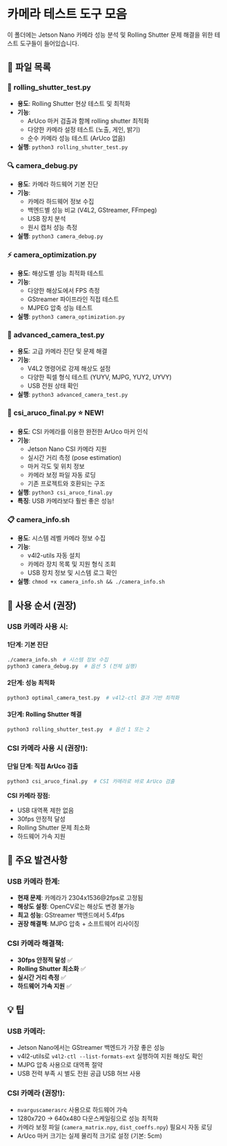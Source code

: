 # 카메라 테스트 도구 모음

이 폴더에는 Jetson Nano 카메라 성능 분석 및 Rolling Shutter 문제 해결을 위한 테스트 도구들이 들어있습니다.

## 📁 파일 목록

### 🔧 **rolling_shutter_test.py**
- **용도**: Rolling Shutter 현상 테스트 및 최적화
- **기능**: 
  - ArUco 마커 검출과 함께 rolling shutter 최적화
  - 다양한 카메라 설정 테스트 (노출, 게인, 밝기)
  - 순수 카메라 성능 테스트 (ArUco 없음)
- **실행**: `python3 rolling_shutter_test.py`

### 🔍 **camera_debug.py**
- **용도**: 카메라 하드웨어 기본 진단
- **기능**:
  - 카메라 하드웨어 정보 수집
  - 백엔드별 성능 비교 (V4L2, GStreamer, FFmpeg)
  - USB 장치 분석
  - 원시 캡처 성능 측정
- **실행**: `python3 camera_debug.py`

### ⚡ **camera_optimization.py**
- **용도**: 해상도별 성능 최적화 테스트
- **기능**:
  - 다양한 해상도에서 FPS 측정
  - GStreamer 파이프라인 직접 테스트
  - MJPEG 압축 성능 테스트
- **실행**: `python3 camera_optimization.py`

### 🏥 **advanced_camera_test.py**
- **용도**: 고급 카메라 진단 및 문제 해결
- **기능**:
  - V4L2 명령어로 강제 해상도 설정
  - 다양한 픽셀 형식 테스트 (YUYV, MJPG, YUY2, UYVY)
  - USB 전원 상태 확인
- **실행**: `python3 advanced_camera_test.py`

### 🚀 **csi_aruco_final.py** ⭐ **NEW!**
- **용도**: CSI 카메라를 이용한 완전한 ArUco 마커 인식
- **기능**:
  - Jetson Nano CSI 카메라 지원
  - 실시간 거리 측정 (pose estimation)
  - 마커 각도 및 위치 정보
  - 카메라 보정 파일 자동 로딩
  - 기존 프로젝트와 호환되는 구조
- **실행**: `python3 csi_aruco_final.py`
- **특징**: USB 카메라보다 훨씬 좋은 성능!

### 📋 **camera_info.sh**
- **용도**: 시스템 레벨 카메라 정보 수집
- **기능**:
  - v4l2-utils 자동 설치
  - 카메라 장치 목록 및 지원 형식 조회
  - USB 장치 정보 및 시스템 로그 확인
- **실행**: `chmod +x camera_info.sh && ./camera_info.sh`

## 🚀 사용 순서 (권장)

### **USB 카메라 사용 시:**

#### 1단계: 기본 진단
```bash
./camera_info.sh  # 시스템 정보 수집
python3 camera_debug.py  # 옵션 5 (전체 실행)
```

#### 2단계: 성능 최적화
```bash
python3 optimal_camera_test.py  # v4l2-ctl 결과 기반 최적화
```

#### 3단계: Rolling Shutter 해결
```bash
python3 rolling_shutter_test.py  # 옵션 1 또는 2
```

### **CSI 카메라 사용 시 (권장!):**

#### 단일 단계: 직접 ArUco 검출
```bash
python3 csi_aruco_final.py  # CSI 카메라로 바로 ArUco 검출
```

**CSI 카메라 장점:**
- USB 대역폭 제한 없음
- 30fps 안정적 달성
- Rolling Shutter 문제 최소화
- 하드웨어 가속 지원

## 🔧 주요 발견사항

### **USB 카메라 한계:**
- **현재 문제**: 카메라가 2304x1536@2fps로 고정됨
- **해상도 설정**: OpenCV로는 해상도 변경 불가능
- **최고 성능**: GStreamer 백엔드에서 5.4fps
- **권장 해결책**: MJPG 압축 + 소프트웨어 리사이징

### **CSI 카메라 해결책:**
- **30fps 안정적 달성** ✅
- **Rolling Shutter 최소화** ✅
- **실시간 거리 측정** ✅
- **하드웨어 가속 지원** ✅

## 💡 팁

### **USB 카메라:**
- Jetson Nano에서는 GStreamer 백엔드가 가장 좋은 성능
- v4l2-utils로 `v4l2-ctl --list-formats-ext` 실행하여 지원 해상도 확인
- MJPG 압축 사용으로 대역폭 절약
- USB 전력 부족 시 별도 전원 공급 USB 허브 사용

### **CSI 카메라 (권장!):**
- `nvarguscamerasrc` 사용으로 하드웨어 가속
- 1280x720 → 640x480 다운스케일링으로 성능 최적화
- 카메라 보정 파일 (`camera_matrix.npy`, `dist_coeffs.npy`) 필요시 자동 로딩
- ArUco 마커 크기는 실제 물리적 크기로 설정 (기본: 5cm)

